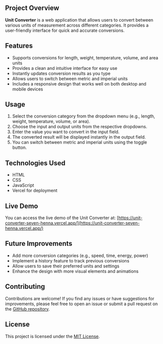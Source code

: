 ## Project Overview

**Unit Converter** is a web application that allows users to convert between various units of measurement across different categories. It provides a user-friendly interface for quick and accurate conversions.

## Features

- Supports conversions for length, weight, temperature, volume, and area units
- Provides a clean and intuitive interface for easy use
- Instantly updates conversion results as you type
- Allows users to switch between metric and imperial units
- Includes a responsive design that works well on both desktop and mobile devices

## Usage

1. Select the conversion category from the dropdown menu (e.g., length, weight, temperature, volume, or area).
2. Choose the input and output units from the respective dropdowns.
3. Enter the value you want to convert in the input field.
4. The converted result will be displayed instantly in the output field.
5. You can switch between metric and imperial units using the toggle button.

## Technologies Used

- HTML
- CSS
- JavaScript
- Vercel for deployment

## Live Demo

You can access the live demo of the Unit Converter at: [https://unit-converter-seven-henna.vercel.app/](https://unit-converter-seven-henna.vercel.app/)

## Future Improvements

- Add more conversion categories (e.g., speed, time, energy, power)
- Implement a history feature to track previous conversions
- Allow users to save their preferred units and settings
- Enhance the design with more visual elements and animations

## Contributing

Contributions are welcome! If you find any issues or have suggestions for improvements, please feel free to open an issue or submit a pull request on the [GitHub repository](https://github.com/your-username/unit-converter).

## License

This project is licensed under the [MIT License](LICENSE).

